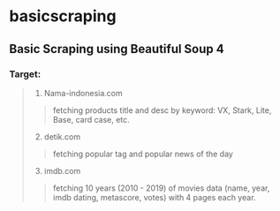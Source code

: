 # basicscraping
## Basic Scraping using Beautiful Soup 4
### Target:
> 1. Nama-indonesia.com
>> fetching products title and desc by keyword: VX, Stark, Lite, Base, card case, etc.<p>
> 2. detik.com
>> fetching popular tag and popular news of the day
> 3. imdb.com
>> fetching 10 years (2010 - 2019) of movies data (name, year, imdb dating, metascore, votes) with 4 pages each year.
